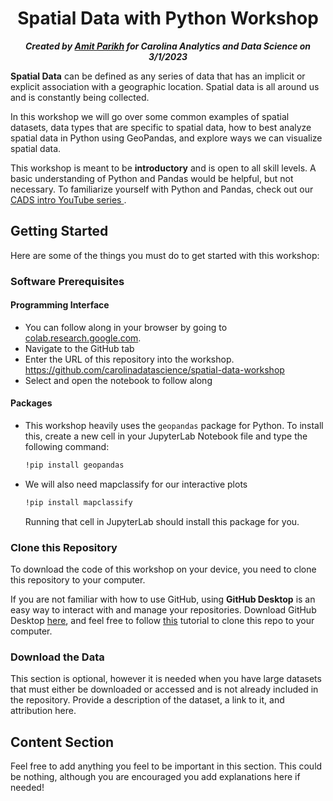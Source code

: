 <h1 align="center">Spatial Data with Python Workshop</h1>

<p align="center"><b><i>Created by <a href="https://github.com/amitparikh1">Amit Parikh</a> for Carolina Analytics and Data Science on 3/1/2023</i></b></p>

 
**Spatial Data** can be defined as any series of data that has an implicit or explicit association with a geographic location. Spatial data is all around us and is constantly being collected. 

In this workshop we will go over some common examples of spatial datasets, data types that are specific to spatial data, how to best analyze spatial data in Python using GeoPandas, and explore ways we can visualize spatial data. 

This workshop is meant to be **introductory** and is open to all skill levels. A basic understanding of Python and Pandas would be helpful, but not necessary. To familiarize yourself with Python and Pandas, check out our <a href="https://youtube.com/playlist?list=PLtOYSqZWWG7L1tUaEgUwtJP0d9xYHN7o1"> CADS intro YouTube series </a>. 

## Getting Started

Here are some of the things you must do to get started with this workshop:

### Software Prerequisites

#### Programming Interface

- You can follow along in your browser by going to <a href="https://colab.research.google.com/">colab.research.google.com</a>. 
- Navigate to the GitHub tab
- Enter the URL of this repository into the workshop. https://github.com/carolinadatascience/spatial-data-workshop
- Select and open the notebook to follow along

#### Packages
- This workshop heavily uses the `geopandas` package for Python. To install this, create a new cell in your JupyterLab Notebook file and type the following command:
    ```bash
    !pip install geopandas
    ```
- We will also need mapclassify for our interactive plots
    ```bash
    !pip install mapclassify
    ```

    Running that cell in JupyterLab should install this package for you.
    
### Clone this Repository

To download the code of this workshop on your device, you need to clone this repository to your computer.

If you are not familiar with how to use GitHub, using **GitHub Desktop** is an easy way to interact with and manage your repositories. Download GitHub Desktop [here](https://desktop.github.com), and feel free to follow [this](https://docs.github.com/en/desktop/contributing-and-collaborating-using-github-desktop/adding-and-cloning-repositories/cloning-a-repository-from-github-to-github-desktop) tutorial to clone this repo to your computer.

### Download the Data

This section is optional, however it is needed when you have large datasets that must either be downloaded or accessed and is not already included in the repository. Provide a description of the dataset, a link to it, and attribution here.

## Content Section

Feel free to add anything you feel to be important in this section. This could be nothing, although you are encouraged you add explanations here if needed!

